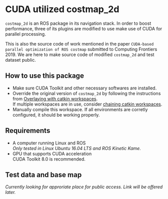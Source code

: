# CUDA utilized costmap_2d
`costmap_2d` is an ROS package in its navigation stack. In order to boost performance, three of its plugins are modified to use make use of CUDA for parallel processing.

This is also the source code of work mentioned in the paper `CUDA-based parallel optimization of ROS costmap` submitted to Computing Frontiers 2019. We are here to make source code of modified `costmap_2d` and test dataset public.

## How to use this package
* Make sure CUDA Toolkit and other necessary softwares are installed.
* Override the original version of `costmap_2d` by following the instructions from [Overlaying with catkin workspaces](http://wiki.ros.org/catkin/Tutorials/workspace_overlaying).  
If multiple workspaces are in use, consider [chaining catkin workspaces](http://wiki.ros.org/catkin/Tutorials/workspace_overlaying#Chaining_catkin_workspaces).
* Manually compile this workspace. If all environments are corretly configured, it should be working properly.

## Requirements
* A computer running Linux and ROS  
*Only tested in Linux Ubuntu 16.04 LTS and ROS Kinetic Kame.*
* GPU that supports CUDA acceleration  
CUDA Toolkit 8.0 is recommended.

## Test data and base map
*Currently looking for approriate place for public access. Link will be offered later.*
